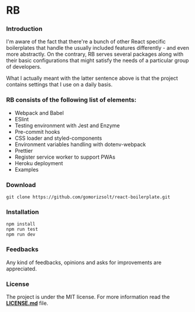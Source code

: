 # RB

### Introduction

I'm aware of the fact that there're a bunch of other React specific boilerplates that handle the usually included features differently - and even more abstractly. On the contrary, RB serves several
packages along with their basic configurations that might satisfy the needs of a particular group of developers.

What I actually meant with the latter sentence above is that the project contains settings that I use on a daily basis.

### RB consists of the following list of elements:
- Webpack and Babel
- ESlint
- Testing environment with Jest and Enzyme
- Pre-commit hooks
- CSS loader and styled-components
- Environment variables handling with dotenv-webpack
- Prettier
- Register service worker to support PWAs
- Heroku deployment
- Examples

### Download

```
git clone https://github.com/gomorizsolt/react-boilerplate.git
```

### Installation
```
npm install
npm run test
npm run dev
```

### Feedbacks

Any kind of feedbacks, opinions and asks for improvements are appreciated.

### License

The project is under the MIT license. For more information read the [**LICENSE.md**](./LICENSE.md) file.
